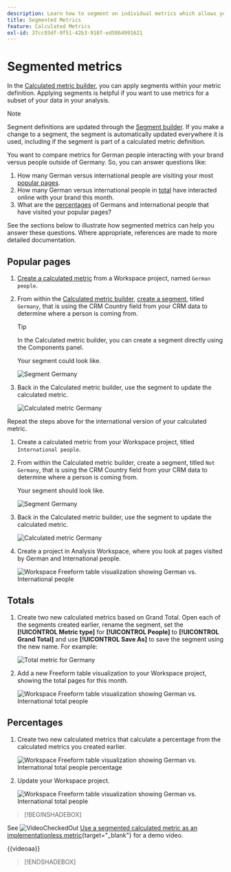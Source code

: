 ```yaml
---
description: Learn how to segment on individual metrics which allows you to make metric comparisons within the same visualization. 
title: Segmented Metrics
feature: Calculated Metrics
exl-id: 37cc93df-9f51-42b3-918f-ed5864991621
---
```

# Segmented metrics

In the [Calculated metric builder](cm-build-metrics.md#definition-builder), you can apply segments within your metric definition. Applying segments is helpful if you want to use metrics for a subset of your data in your analysis. 

>[!NOTE]
>
>Segment definitions are updated through the [Segment builder](/help/components/segments/seg-builder.md). If you make a change to a segment, the segment is automatically updated everywhere it is used, including if the segment is part of a calculated metric definition.
>

You want to compare metrics for German people interacting with your brand versus people outside of Germany. So, you can answer questions like:

1. How many German versus international people are visiting your most [popular pages](#popular-pages).
1. How many German versus international people in [total](#totals) have interacted online with your brand this month.
1. What are the [percentages](#percentages) of Germans and international people that have visited your popular pages?
   
See the sections below to illustrate how segmented metrics can help you answer these questions. Where appropriate, references are made to more detailed documentation.

## Popular pages

1. [Create a calculated metric](cm-workflow.md) from a Workspace project, named `German people`.
1. From within the [Calculated metric builder](cm-build-metrics.md), [create a segment](/help/components/segments/seg-builder.md), titled `Germany`, that is using the CRM Country field from your CRM data to determine where a person is coming from. 

   >[!TIP]
   >
   >In the Calculated metric builder, you can create a segment directly using the Components panel.
   >   

   Your segment could look like.

   ![Segment Germany](assets/filter-germany.png)

1. Back in the Calculated metric builder, use the segment to update the calculated metric.

   ![Calculated metric Germany](assets/calculated-metric-germany.png)

Repeat the steps above for the international version of your calculated metric.

1. Create a calculated metric from your Workspace project, titled `International people`.
1. From within the Calculated metric builder, create a segment, titled `Not Germany`, that is using the CRM Country field from your CRM data to determine where a person is coming from.
 
   Your segment should look like.

   ![Segment Germany](assets/filter-not-germany.png)

1. Back in the Calculated metric builder, use the segment to update the calculated metric.

   ![Calculated metric Germany](assets/calculated-metric-notgermany.png)


1. Create a project in Analysis Workspace, where you look at pages visited by German and International people.

   ![Workspace Freeform table visualization showing German vs. International people](assets/workspace-german-vs-international.png)


## Totals

1. Create two new calculated metrics based on Grand Total. Open each of the segments created earlier, rename the segment, set the **[!UICONTROL Metric type]** for **[!UICONTROL People]** to **[!UICONTROL Grand Total]** and use **[!UICONTROL Save As]** to save the segment using the new name. For example:

   ![Total metric for Germany](assets/calculated-metric-germany-total.png)

1. Add a new Freeform table visualization to your Workspace project, showing the total pages for this month.

   ![Workspace Freeform table visualization showing German vs. International total people](assets/workspace-german-vs-international-totals.png)


## Percentages

1. Create two new calculated metrics that calculate a percentage from the calculated metrics you created earlier.

   ![Workspace Freeform table visualization showing German vs. International total people percentage](assets/calculated-metric-germany-total-percentage.png)


1. Update your Workspace project.

   ![Workspace Freeform table visualization showing German vs. International total people](assets/workspace-german-vs-international-totals-percentage.png)



>[!BEGINSHADEBOX]

See ![VideoCheckedOut](/help/assets/icons/VideoCheckedOut.svg) [Use a segmented calculated metric as an implementationless metric](https://video.tv.adobe.com/v/25407?quality=12&learn=on){target="_blank"} for a demo video.

{{videoaa}}

>[!ENDSHADEBOX]

